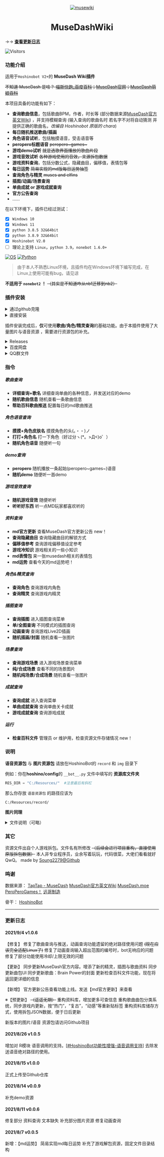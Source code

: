 <p align="center">
  <a href="https://sm.ms/image/gptjxEmihya6nr4">
    <img src="https://i.loli.net/2021/08/14/gptjxEmihya6nr4.png" alt="musewiki">
  </a>
</p>

<div align="center">

MuseDashWiki
===========================
<div align="left">


→→ **[查看更新日志](#更新日志)**

![Visitors](https://jwenjian-visitor-badge-5.glitch.me/badge?page_id=Soung2279.musewiki.readme)

### 功能介绍

适用于``Hoshinobot V2+``的 **MuseDash Wiki插件**

~~不知道 MuseDash 是啥？ [喵斯快跑_百度百科](https://baike.baidu.com/item/%E5%96%B5%E6%96%AF%E5%BF%AB%E8%B7%91/57515152)；[MuseDash官网](http://www.peroperogames.com/)；[MuseDash萌娘百科](https://zh.moegirl.org.cn/Muse_Dash)~~

本项目具备的功能有如下：
- **查询歌曲信息**，包括歌曲BPM，作者，时长等 (部分数据来源[MuseDash官方英文Wiki](https://musedash.fandom.com/wiki/Muse_Dash_Wiki)) ，并支持模糊查询 (输入查询的歌曲名时 若名字不对将自动猜测 并提供正确的歌曲名，*改编自 Hoshinobot 原版的 chara*)
- **每日随机推送歌曲/插画**
- **角色语音试听**，包括触摸语音，受击语音等
- **peropero标题语音**  ~~peropero\~games\~~~
- **游戏demo试听**  ~~就是选歌界面播放的歌曲片段~~
- **游戏音效试听**  ~~各种游戏使用的音效，来源拆包数据~~
- **游戏资料查询**，包括分数公式，隐藏曲目，偏移值，表情包等
- **每日运势**  ~~简易实现的md版每日运势抽签~~
- **查询角色与精灵**  ~~muses and elfins~~
- **插图/动画/场景查询**  
- **单曲成就 or 游戏成就查询**
- **官方公告查询**
- ……

在以下环境下，插件已经过测试：
- [x] ``Windows 10``
- [x] ``Windows 11``
- [x] ``python 3.8.5 32&64bit``
- [x] ``python 3.8.9 32&64bit``
- [x] ``Hoshinobot V2.0``
- [ ] 理论上支持 ``Linux``，``python 3.9``，``nonebot 1.6.0+``

[![OS](https://img.shields.io/badge/Windows10-0078d6?style=flat-square&logo=windows&logoColor=fff)](https://www.microsoft.com/zh-cn/windows)  [![Python](https://img.shields.io/badge/Python-yellow?style=flat-square&logo=python)](https://www.python.org/)

> 由于本人不熟悉Linux环境，且插件均在Windows环境下编写完成，在Linux上使用可能有bug，请见谅

**不适用于 ``nonebot2`` ！** ~~（其实是不知道咋从nb1迁移到nb2）~~

### 插件安装

<details>
  <summary>通过github克隆</summary>

在**hoshino/modules**文件夹中，打开cmd或者powershell，输入以下代码按回车执行：

```powershell
git clone https://github.com/Soung2279/musewiki.git
```

之后关闭cmd或powershell，打开**hoshino/config**的`__bot__.py`文件，在**MODULES_ON** = {}里添加 ``musewiki``
```python
# 启用的模块
MODULES_ON = {
    'xxx',
    'xxx',
    'musewiki',  #注意英文逗号！
    'xxx',
}
```

之后将本文件夹中的 ``R.py`` 移动至 ``hoshino`` 路径下（覆盖原来的 R.py）

如果未在本文件夹下找到 ``R.py`` ，可前往→→  [HoshinoBot功能性增强-语音调用支持](https://github.com/Soung2279/advance_R)

</details>

<details>
  <summary>直接安装</summary>

直接下载本插件[musewiki](https://github.com/Soung2279/musewiki/archive/refs/heads/master.zip)，解压至**hoshino/modules**

之后打开**hoshino/config**的`__bot__.py`文件，在**MODULES_ON** = {}里添加advance_check
```python
# 启用的模块
MODULES_ON = {
    'xxx',
    'xxx',
    'advance_check',  #注意英文逗号！
    'xxx',
    'xxx',
}
```

之后将本文件夹中的 ``R.py`` 移动至 ``hoshino`` 路径下（覆盖原来的 R.py）

如果未在本文件夹下找到 ``R.py`` ，可前往→→  [HoshinoBot功能性增强-语音调用支持](https://github.com/Soung2279/advance_R)

</details>


插件安装完成后，**仅**可使用**歌曲/角色/精灵查询**的基础功能。由于本插件使用了大量图片与语音资源 ，需要进行资源包的补充。

<details>
  <summary>Releases</summary>

  →→ [Github项目Releases](https://github.com/Soung2279/musewiki/releases)

</details>

<details>
  <summary>百度网盘</summary>
 
 - [语音资源包 - 1.6g](https://pan.baidu.com/s/1uu8NpD6GT2RxWaVS_K4o8A)
 > 包含demo歌曲，角色语音，菜单bgm等
 > 提取码：2279
 > 更新时间：2021/9/4

 - [图片资源包 - 952mb](https://pan.baidu.com/s/1RJgK26UIDoKxRYGsPXq_cQ)
 > 包含歌曲封面图片，角色/精灵图片，UI等
 > 提取码：2279
 > 更新时间：2021/9/4
  
</details>

<details>
  <summary>QQ群文件</summary>
 
 - [点击链接加入群聊【SoungBot交流群（free edition】](https://jq.qq.com/?_wv=1027&k=DXw3Feqg)
 > 请在群文件中自助下载
  
</details>

### 指令

##### 歌曲查询
- **详细查询+歌名**  详细查询单曲的各种信息，并发送对应的demo
- **随机歌曲信息**  随机查看一条歌曲信息
- **帮助百科歌曲推送**  配置每日的md歌曲推送
##### 角色语音查询
- **摸摸+角色皮肤名**  摸摸角色的头(。・・)ノ
- **打打+角色名**  打一下角色（好过分ヽ(*。>Д<)o゜）
- **随机角色语音**  随便听一句
##### demo查询
- **peropero**  随机播放一条起始(peropero\~games\~)语音
- **随机demo**  随便听一首demo
##### 游戏音效查询
- **随机游戏音效**  随便听听
- **听听好东西**  听一点MD玩家都喜欢听的
##### 资料查询
- **md官方更新** 查看MuseDash官方更新公告  new！
- **查询隐藏曲目**  查询隐藏曲目的解锁方式
- **偏移值参考**  查询游戏偏移值设定参考
- **游戏冷知识**  游戏相关的一些小知识
- **md表情包**  来一张musedash相关的表情包
- **md运势**  查看今天的md运势吧！
##### 角色&精灵查询
- **查询角色**  查询游戏内角色
- **查询精灵**  查询游戏内精灵
##### 插图查询
- **查询插图**  进入插图查询菜单
- **单/全图查询**  不同模式的插图查询
- **动画查询**  查询游戏Live2D插画
- **随机插画/封面**  随机查看一张图片
##### 场景查询
- **查询游戏场景**  进入游戏场景查询菜单
- **纯/合成场景**  查看不同的场景图片
- **随机纯场景/合成场景**  随机查看一张图片
##### 成就查询
- **查询成就**  进入查询菜单
- **单曲成就查询**  查询单曲关卡成就
- **游戏成就查询**  查询游戏成就
##### 运行
- **检查百科文件**  管理员 or 维护用，检查资源文件存储情况  new！


### 说明

**语音资源包** 与 **图片资源包** 请放在HoshinoBot的 ``record`` 和 ``img`` 目录下

例如：你在**hoshino/config**的 `__bot__.py` 文件中填写的 **资源库文件夹**
```python
RES_DIR = "C:/Resources/"  #注意最后有斜杠
```
那么你存放 ``语音资源包`` 的路径应该为

``C:/Resources/record/``

**图片同理**

<details>
  <summary>文件说明（可略）</summary>

``_chip_data.py`` 是游戏角色&精灵 的录入数据 **如果需要自行增添条目，请在此处修改**

``_record_data.py`` 是语音字幕与角色语音的对应  **如果需要自行增添条目，请在此处修改**

``_song_data.py``  是歌曲/小贴士的录入数据  **如果需要自行增添条目，请在此处修改**

``chara.py``  与歌名猜测功能相关，是对Hoshinobot原版chara的改编

``musewiki_achievement.py``  查询成就的主文件

``musewiki_artwork.py``  查询插画的主文件

``musewiki_character.py``  查询角色的主文件

``musewiki_luck.py``  md运势的主文件

``musewiki_query.py``  资料库主文件

``musewiki_record.py``  游戏语音的主文件

``musewiki_song.py`` 是查询歌曲的主文件

``wiki_log.py``  检查百科文件的主文件

``R.py`` R模块增强版，让Hoshinobot支持模块语音调用

</details>


### 其它

资源文件出自个人游戏拆包。文件名有所修改 ~~（后续会进行项目重构，直接使用原版拆包数据）~~
本人非专业程序员，业余写着玩玩，代码很菜，大佬们看看就好QwQ。
made by [Soung2279@Github](https://github.com/Soung2279/)

### 鸣谢

数据来源：
[TapTap - MuseDash](https://www.taptap.com/app/60809)
[MuseDash官方英文Wiki](https://musedash.fandom.com/wiki/Muse_Dash_Wiki)
[MuseDash.moe](https://musedash.moe/)
[PeroPeroGames！](http://www.peroperogames.com/)
[远哥制造](https://lab.yangezhizao.cn/musedash)

骨干：
[HoshinoBot](https://github.com/Ice-Cirno/HoshinoBot)

****

### 更新日志

#### 2021/9/4  v1.0.6

【修复】
修复了歌曲查询与推送，动画查询功能遗留的绝对路径使用问题  ~~(现在应该完全适配Linux了)~~
修复了动画查询输入超出范围的编号时，bot无响应的问题
修复了部分功能使用冷却/上限无效的问题

【更新】
同步更新MuseDash官方内容。增添了新的精灵，插图与歌曲资料
同步更新曲包UI
同步更新歌曲：Brain Power的封面
更新检查百科文件功能，现在将返回更详细的信息

【新增】
官方更新公告查看功能上线。发送【md官方更新】来查看

※【预更新】 ~~（遥遥无期）~~
重构资料库，增加更多可查信息
重构歌曲曲包分类系统，同步游戏内更新，按“热门”，“复古”，“动感”等重新贴标签
重构资料库储存方式，使用拆包JSON数据，便于日后更新

新版本的图片/语音 资源包请访问Github项目

#### 2021/8/26  v1.0.5

增加对 R模块 语音调用的支持。[[#HoshinoBot功能性增强-语音调用支持](https://github.com/Soung2279/advance_R)]
去除发送语音绝对路径的使用。

#### 2021/8/15  v1.0.0

正式上传至Github仓库

#### 2021/8/14  v0.0.9

补充demo资源

#### 2021/8/11  v0.0.6

修复部分 资料查询 文本缺失
补充部分图片资源
修复动画查询

#### 2021/8/7  v0.0.5

新增：【md运势】  简易实现md每日运势
补充了游戏解包资源，固定文件目录结构

